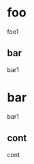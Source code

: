 <!-- @file foo.md -->

# foo

foo1

## bar

bar1

<!-- @file bar.md -->

# bar

bar1

## cont

cont


